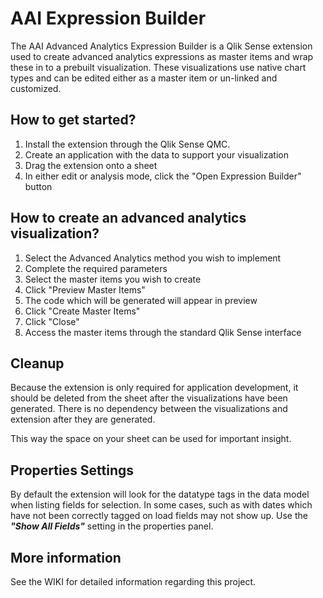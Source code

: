 # AAI Expression Builder
The AAI Advanced Analytics Expression Builder is a Qlik Sense extension used to create advanced analytics expressions as master items and wrap these in to a prebuilt visualization. These visualizations use native chart types and can be edited either as a master item or un-linked and customized.

## How to get started?
1. Install the extension through the Qlik Sense QMC.
1. Create an application with the data to support your visualization
1. Drag the extension onto a sheet
1. In either edit or analysis mode, click the "Open Expression Builder" button

## How to create an advanced analytics visualization?
1. Select the Advanced Analytics method you wish to implement
1. Complete the required parameters
1. Select the master items you wish to create
1. Click "Preview Master Items"
1. The code which will be generated will appear in preview
1. Click "Create Master Items"
1. Click "Close"
1. Access the master items through the standard Qlik Sense interface

## Cleanup
Because the extension is only required for application development, it should be deleted from the sheet after the visualizations have been generated. There is no dependency between the visualizations and extension after they are generated.

This way the space on your sheet can be used for important insight.

## Properties Settings
By default the extension will look for the datatype tags in the data model when listing fields for selection. In some cases, such as with dates which have not been correctly tagged on load fields may not show up. Use the _**"Show All Fields"**_ setting in the properties panel. 

## More information
See the WIKI for detailed information regarding this project.
